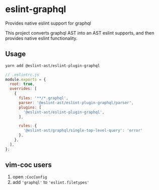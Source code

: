 # eslint-graphql

Provides native eslint support for graphql

This project converts graphql AST into an AST eslint supports, and then
provides native eslint functionality.

## Usage

```sh
yarn add @eslint-ast/eslint-plugin-graphql
```

```js
// .eslintrc.js
module.exports = {
  root: true,
  overrides: [
    {
      files: '**/*.graphql',
      parser: '@eslint-ast/eslint-plugin-graphql/parser',
      plugins: [
        '@eslint-ast/eslint-plugin-graphql',
      ],

      rules: {
        '@eslint-ast/graphql/single-top-level-query': 'error'
      },
    },
  ],
};
```

## vim-coc users

1. open `:CocConfig`
2. add `'graphql'` to `'eslint.filetypes'`


